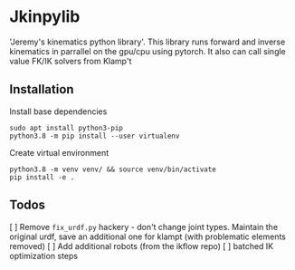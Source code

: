 # Jkinpylib

'Jeremy's kinematics python library'. This library runs forward and inverse kinematics in parrallel on the gpu/cpu using pytorch. It also can call single value FK/IK solvers from Klamp't

## Installation

Install base dependencies
```
sudo apt install python3-pip
python3.8 -m pip install --user virtualenv
```

Create virtual environment
```
python3.8 -m venv venv/ && source venv/bin/activate
pip install -e .
```

## Todos
[ ] Remove `fix_urdf.py` hackery - don't change joint types. Maintain the original urdf, save an additional one for klampt (with problematic elements removed)
[ ] Add additional robots (from the ikflow repo)
[ ] batched IK optimization steps